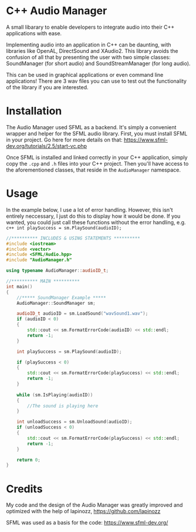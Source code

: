 # C++ Audio Manager
A small libarary to enable developers to integrate audio into their C++ applications with ease. 

Implementing audio into an application in C++ can be daunting, with libraries like OpenAL, DirectSound and XAudio2. This library avoids the confusion of all that by presenting 
the user with two simple classes: SoundManager (for short audio) and SoundStreamManager (for long audio).

This can be used in graphical applications or even command line applications! There are 3 wav files you can use to test out the functionality of the library if you are interested. 

# Installation 
The Audio Manager used SFML as a backend. It's simply a convenient wrapper and helper for the SFML audio library.
First, you must install SFML in your project. Go here for more details on that: https://www.sfml-dev.org/tutorials/2.5/start-vc.php 

Once SFML is installed and linked correctly in your C++ application, simply copy the ```.cpp``` and ```.h``` files into your C++ project. Then you'll have access to the 
aforementioned classes, that reside in the ```AudioManager``` namespace.

# Usage
In the example below, I use a lot of error handling. However, this isn't entirely neccessary, I just do this to display how it would be done. If you wanted, you could just call these functions without the error handling, e.g. ```c++ int playSuccess = sm.PlaySound(audioID);```

```c++
//********** INCLUDES & USING STATEMENTS **********
#include <iostream>
#include <vector>
#include <SFML/Audio.hpp>
#include "AudioManager.h"

using typename AudioManager::audioID_t;

//********** MAIN **********
int main()
{
	//***** SoundManager Example *****
	AudioManager::SoundManager sm;

	audioID_t audioID = sm.LoadSound("wavSound1.wav");
	if (audioID < 0)
	{
		std::cout << sm.FormatErrorCode(audioID) << std::endl;
		return -1;
	}

	int playSuccess = sm.PlaySound(audioID);

	if (playSuccess < 0)
	{
		std::cout << sm.FormatErrorCode(playSuccess) << std::endl;
		return -1;
	}
	
	while (sm.IsPlaying(audioID))
	{
		//The sound is playing here
	}

	int unloadSuccess = sm.UnloadSound(audioID);
	if (unloadSuccess < 0)
	{
		std::cout << sm.FormatErrorCode(playSuccess) << std::endl;
		return -1;
	}

	return 0;
}
```

# Credits
My code and the design of the Audio Manager was greatly improved and optimized with the help of lapinozz, https://github.com/lapinozz 

SFML was used as a basis for the code: https://www.sfml-dev.org/ 
